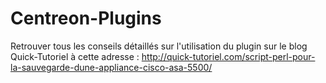 Centreon-Plugins
================

Retrouver tous les conseils détaillés sur l'utilisation du plugin sur le blog Quick-Tutoriel à cette adresse : http://quick-tutoriel.com/script-perl-pour-la-sauvegarde-dune-appliance-cisco-asa-5500/
